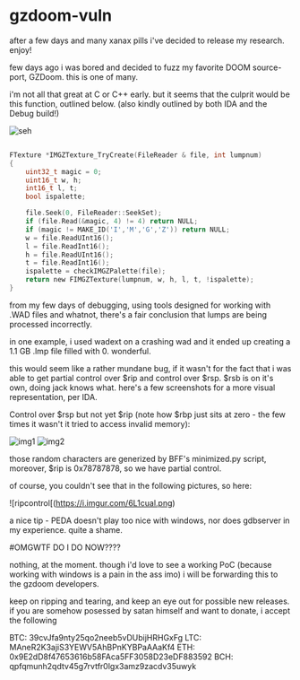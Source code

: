 # gzdoom-vuln
after a few days and many xanax pills i've decided to release my research. enjoy!


few days ago i was bored and decided to fuzz my favorite DOOM source-port, GZDoom. this is one of many.

i'm not all that great at C or C++ early. but it seems that the culprit would be this function, outlined below. (also kindly outlined by both IDA and the Debug build!)

![seh](https://i.imgur.com/WUk4vg2.png)

```C

FTexture *IMGZTexture_TryCreate(FileReader & file, int lumpnum)
{
	uint32_t magic = 0;
	uint16_t w, h;
	int16_t l, t;
	bool ispalette;

	file.Seek(0, FileReader::SeekSet);
	if (file.Read(&magic, 4) != 4) return NULL;
	if (magic != MAKE_ID('I','M','G','Z')) return NULL;
	w = file.ReadUInt16();
	l = file.ReadInt16();
	h = file.ReadUInt16();
	t = file.ReadInt16();
	ispalette = checkIMGZPalette(file);
	return new FIMGZTexture(lumpnum, w, h, l, t, !ispalette);
}

```
from my few days of debugging, using tools designed for working with .WAD files and whatnot, there's a fair conclusion that lumps are being processed incorrectly. 

in one example, i used wadext on a crashing wad and it ended up creating a 1.1 GB .lmp file filled with 0. wonderful.

this would seem like a rather mundane bug, if it wasn't for the fact that i was able to get partial control over $rip and control over $rsp. $rsb is on it's own, doing jack knows what.
here's a few screenshots for a more visual representation, per IDA.

Control over $rsp but not yet $rip (note how $rbp just sits at zero - the few times it wasn't it tried to access invalid memory): 

![img1](https://i.imgur.com/EgztIKi.png)
![img2](https://i.imgur.com/LpJEQN5.png)

those random characters are generized by BFF's minimized.py script, moreover, $rip is 0x78787878, so we have partial control.

of course, you couldn't see that in the following pictures, so here:

![ripcontrol[(https://i.imgur.com/6L1cual.png)

a nice tip - PEDA doesn't play too nice with windows, nor does gdbserver in my experience. quite a shame.

#OMGWTF DO I DO NOW????

nothing, at the moment. though i'd love to see a working PoC (because working with windows is a pain in the ass imo) i will be forwarding this to the gzdoom developers.

keep on ripping and tearing, and keep an eye out for possible new releases. if you are somehow posessed by satan himself and want to donate, i accept the following

BTC: 39cvJfa9nty25qo2neeb5vDUbijHRHGxFg
LTC: MAneR2K3ajiS3YEWV5AhBPnKYBPaAAaKf4
ETH: 0x9E2dD8f47653616b58FAca5FF3058D23eDF883592
BCH: qpfqmunh2qdtv45g7rvtfr0lgx3amz9zacdv35uwyk
